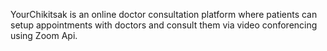 YourChikitsak is an online doctor consultation platform where patients can setup appointments with doctors and consult them via video conforencing using Zoom Api.
